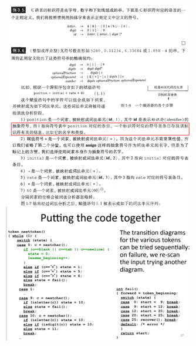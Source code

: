 ![image-20211120152932100](images/note/image-20211120152932100.png)![image-20211120153752023](images/note/image-20211120153752023.png)![image-20211120171053959](images/note/image-20211120171053959.png)